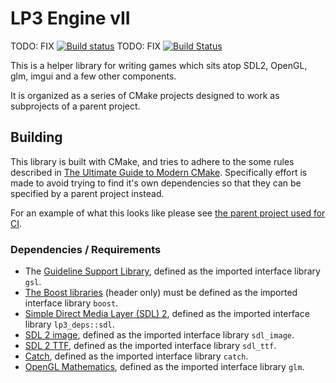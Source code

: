 # LP3 Engine vII

TODO: FIX [![Build status](https://ci.appveyor.com/api/projects/status/a3r2jq32f1x6frcv?svg=true)](https://ci.appveyor.com/project/TimSimpson/lp3-core)
TODO: FIX [![Build Status](https://travis-ci.org/TimSimpson/Lp3-Core.svg?branch=master)](https://travis-ci.org/TimSimpson/Lp3-Core)

This is a helper library for writing games which sits atop SDL2, OpenGL, glm, imgui and a few other components.

It is organized as a series of CMake projects designed to work as subprojects of a parent project.

## Building

This library is built with CMake, and tries to adhere to the some rules described in [The Ultimate Guide to Modern CMake](https://rix0r.nl/blog/2015/08/13/cmake-guide/). Specifically effort is made to avoid trying to find it's own dependencies so that they can be specified by a parent project instead.

For an example of what this looks like please see [the parent project used for CI](standalone/CMakeLists.txt).

### Dependencies / Requirements

* The [Guideline Support Library](https://github.com/Microsoft/GSL), defined as the imported interface library `gsl`.
* [The Boost libraries](http://www.boost.org/) (header only) must be defined as the imported interface library `boost`.
* [Simple Direct Media Layer (SDL) 2](https://www.libsdl.org/download-2.0.php), defined as the imported interface library `lp3_deps::sdl`.
* [SDL 2 image](https://www.libsdl.org/projects/SDL_image/docs/SDL_image.html#SEC_Top), defined as the imported interface library `sdl_image`.
* [SDL 2 TTF](https://www.libsdl.org/projects/SDL_ttf/docs/SDL_ttf.html#SEC_Top), defined as the imported interface library `sdl_ttf`.
* [Catch](https://github.com/philsquared/Catch), defined as the imported interface library `catch`.
* [OpenGL Mathematics](http://glm.g-truc.net/0.9.8/index.html), defined as the imported interface library `glm`.